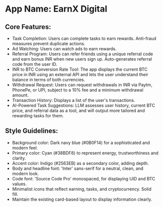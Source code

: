# **App Name**: EarnX Digital

## Core Features:

- Task Completion: Users can complete tasks to earn rewards. Anti-fraud measures prevent duplicate actions.
- Ad Watching: Users can watch ads to earn rewards.
- Referral Program: Users can refer friends using a unique referral code and earn bonus INR when new users sign up. Auto-generates referral code from the user ID.
- INR to BTC Conversion Rate Tool: The app displays the current BTC price in INR using an external API and lets the user understand their balance in terms of both currencies.
- Withdrawal Request: Users can request withdrawals in INR via Paytm, PhonePe, or UPI, subject to a 10% fee and a minimum withdrawal amount.
- Transaction History: Displays a list of the user's transactions.
- AI-Powered Task Suggestions: LLM assesses user history, current BTC price, and referral data as a tool, and will output more tailored and rewarding tasks for them.

## Style Guidelines:

- Background color: Dark navy blue (#0B0F14) for a sophisticated and modern feel.
- Primary color: Cyan (#38BDF8) to represent energy, trustworthiness and clarity.
- Accent color: Indigo (#2563EB) as a secondary color, adding depth.
- Body and headline font: 'Inter' sans-serif for a neutral, clean, and modern look.
- Code font: 'Source Code Pro' monospaced, for displaying UID and BTC values.
- Minimalist icons that reflect earning, tasks, and cryptocurrency. Solid fill.
- Maintain the existing card-based layout to display information clearly.